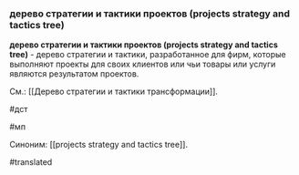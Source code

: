 ### дерево стратегии и тактики проектов (projects strategy and tactics tree)

**дерево стратегии и тактики проектов (projects strategy and tactics tree)** - дерево стратегии и тактики, разработанное для фирм, которые выполняют проекты для своих клиентов или чьи товары или услуги являются результатом проектов.

См.: [[Дерево стратегии и тактики трансформации]].

#дст

#мп

Синоним: [[projects strategy and tactics tree]].

#translated
